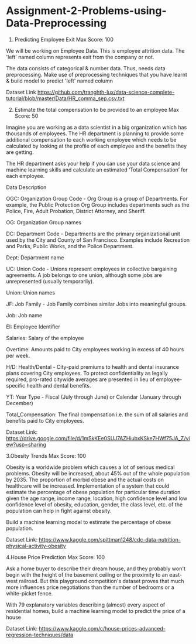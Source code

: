# Assignment-2-Problems-using-Data-Preprocessing

1. Predicting Employee Exit
  Max Score: 100

 We will be working on Employee Data. This is employee attrition data. The 'left'    named column represents exit from the company or not.

 The data consists of categorical & number data. Thus, needs data preprocessing.    Make use of preprocessing techniques that you have learnt & build model to    predict 'left' named column



Dataset Link https://github.com/tranghth-lux/data-science-complete-tutorial/blob/master/Data/HR_comma_sep.csv.txt


2. Estimate the total compensation to be provided to an employee
  Max Score: 50

Imagine you are working as a data scientist in a big organization which has thousands of employees. The HR department is planning to provide some additional compensation to each working employee which needs to be calculated by looking at the profile of each employee and the benefits they are getting. 

The HR department asks your help if you can use your data science and machine learning skills and calculate an estimated ‘Total Compensation’ for each employee.

Data Description

﻿OGC: Organization Group Code - Org Group is a group of Departments. For example, the Public Protection Org Group includes departments such as the Police, Fire, Adult Probation, District Attorney, and Sheriff.

OG: Organization Group names

DC: Department Code - Departments are the primary organizational unit used by the City and County of San Francisco. Examples include Recreation and Parks, Public Works, and the Police Department.

Dept: Department name

UC: Union Code - Unions represent employees in collective bargaining agreements. A job belongs to one union, although some jobs are unrepresented (usually temporarily).

Union: Union names

JF: Job Family - Job Family combines similar Jobs into meaningful groups.

Job: Job name

EI: Employee Identifier

Salaries: Salary of the employee

Overtime: Amounts paid to City employees working in excess of 40 hours per week. 

H/D: Health/Dental - City-paid premiums to health and dental insurance plans covering City employees. To protect confidentiality as legally required, pro-rated citywide averages are presented in lieu of employee-specific health and dental benefits. 

YT: Year Type - Fiscal (July through June) or Calendar (January through December)

Total_Compensation: The final compensation i.e. the sum of all salaries and benefits paid to City employees.

Dataset Link: https://drive.google.com/file/d/1mSkKEe0SUJ7AZHiubxKSke7HWf75JA_Z/view?usp=sharing


3.Obesity Trends
  Max Score: 100

Obesity is a worldwide problem which causes a lot of serious medical problems. Obesity will be increased, about 45% out of the whole population by 2035. The proportion of morbid obese and the actual costs on healthcare will be increased. Implementation of a system that could estimate the percentage of obese population for particular time duration given the age range, income range, location, high confidence level and low confidence level of obesity, education, gender, the class level, etc. of the population can help in fight against obesity.

Build a machine learning model to estimate the percentage of obese population.

Dataset Link: https://www.kaggle.com/spittman1248/cdc-data-nutrition-physical-activity-obesity


4.House Price Prediction
  Max Score: 100

Ask a home buyer to describe their dream house, and they probably won't begin with the height of the basement ceiling or the proximity to an east-west railroad. But this playground competition's dataset proves that much more influences price negotiations than the number of bedrooms or a white-picket fence.

With 79 explanatory variables describing (almost) every aspect of residential homes, build a machine learning model to predict the price of a house

Dataset Link: https://www.kaggle.com/c/house-prices-advanced-regression-techniques/data

